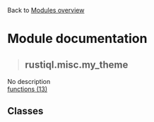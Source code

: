 Back to [Modules overview](https://github.com/pyrustic/rustiql/blob/master/docs/modules/README.md)
  
# Module documentation
>## rustiql.misc.my\_theme
No description
<br>
[functions (13)](https://github.com/pyrustic/rustiql/blob/master/docs/modules/content/rustiql.misc.my_theme/functions.md)


## Classes

